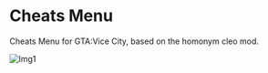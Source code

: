 # Cheats Menu
Cheats Menu for GTA:Vice City, based on the homonym cleo mod.

![Img1](https://i.imgur.com/K0JCznZ.jpg)


